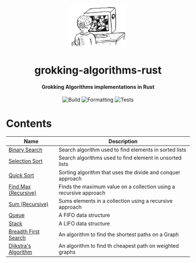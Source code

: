 <div>
  <div align="center" style="display: block; text-align: center;">
    <img src="./assets/artwork.png" height="120" />
  </div>
  <h1 align="center">grokking-algorithms-rust</h1>
  <h4 align="center">
    Grokking Algorithms implementations in Rust
  </h4>
</div>

<div align="center">

  ![Build](https://github.com/EstebanBorai/grokking-algorithms-rust/workflows/build/badge.svg)
  ![Formatting](https://github.com/EstebanBorai/grokking-algorithms-rust/workflows/fmt/badge.svg)
  ![Tests](https://github.com/EstebanBorai/grokking-algorithms-rust/workflows/tests/badge.svg)

</div>

# Contents

Name | Description
--- | ---
[Binary Search](./src/binary_search.rs) | Search algorithm used to find elements in sorted lists
[Selection Sort](./src/selection_sort.rs) | Search algorithms used to find element in unsorted lists
[Quick Sort](./src/quicksort.rs) | Sorting algorithm that uses the divide and conquer approach
[Find Max (Recursive)](./src/find_max_recursive.rs) | Finds the maximum value on a collection using a recursive approach
[Sum (Recursive)](./src/sum_recursive.rs) | Sums elements in a collection using a recursive approach
[Queue](./src/queue.rs) | A FIFO data structure
[Stack](./src/stack.rs) | A LIFO data structure
[Breadth First Search](./src/breadth_first_search.rs) | An algorithm to find the shortest paths on a Graph
[Dijkstra's Algorithm](./src/dijkstras.rs) | An algorithm to find th cheapest path on weighted graphs
